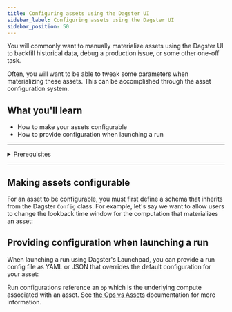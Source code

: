 ```yaml
---
title: Configuring assets using the Dagster UI
sidebar_label: Configuring assets using the Dagster UI
sidebar_position: 50
---
```


You will commonly want to manually materialize assets using the Dagster UI to backfill historical data, debug a production issue, or some other one-off task.

Often, you will want to be able to tweak some parameters when materializing these assets. This can be accomplished through the asset configuration system.

## What you'll learn

- How to make your assets configurable
- How to provide configuration when launching a run

---

<details>
  <summary>Prerequisites</summary>

To follow the steps in this guide, you'll need:

- A basic understanding of Dagster and assets. See the [Quick Start](/getting-started/quickstart) tutorial for an overview.
- Familiarity with [Pydantic](https://docs.pydantic.dev/latest/)
- An understanding of [Ops vs Assets](/concepts/ops-jobs/ops-vs-assets)
</details>

---

## Making assets configurable

For an asset to be configurable, you must first define a schema that inherits from the Dagster `Config` class. For example, let's say we want to allow users to change the lookback time window for the computation that materializes an asset:

<CodeExample filePath="guides/data-modeling/configuring-assets/config-schema.py" language="python" title="Adding configuration" />

## Providing configuration when launching a run

When launching a run using Dagster's Launchpad, you can provide a run config file as YAML or JSON that overrides the default configuration for your asset:

<CodeExample filePath="guides/data-modeling/configuring-assets/run_config.yaml" language="yaml" title="Run config provided via UI" />

Run configurations reference an `op` which is the underlying compute associated with an asset. See [the Ops vs Assets](/concepts/ops-jobs/ops-vs-assets) documentation for more information.
